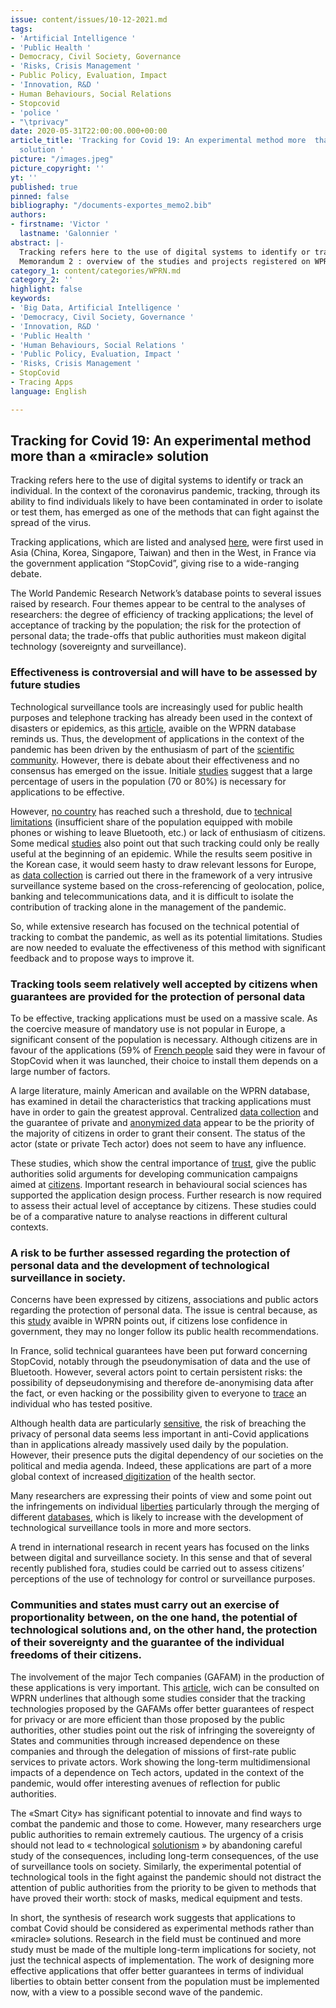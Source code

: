 ```yaml
---
issue: content/issues/10-12-2021.md
tags:
- 'Artificial Intelligence '
- 'Public Health '
- Democracy, Civil Society, Governance
- 'Risks, Crisis Management '
- Public Policy, Evaluation, Impact
- 'Innovation, R&D '
- Human Behaviours, Social Relations
- Stopcovid
- 'police '
- "\tprivacy"
date: 2020-05-31T22:00:00.000+00:00
article_title: 'Tracking for Covid 19: An experimental method more  than a «miracle»
  solution '
picture: "/images.jpeg"
picture_copyright: ''
yt: ''
published: true
pinned: false
bibliography: "/documents-exportes_memo2.bib"
authors:
- firstname: 'Victor '
  lastname: 'Galonnier '
abstract: |-
  Tracking refers here to the use of digital systems to identify or track an individual. In the context of the coronavirus pandemic, tracking, through its ability to find individuals likely to have been contaminated in order to isolate or test them, has emerged as one of the methods that can fight against the spread of the virus. Tracking applications, which are listed and analysed here, were first used in Asia (China, Korea, Singapore, Taiwan) and then in the West, in France via the government application “StopCovid”, giving rise to a wide-ranging debate.
  Memorandum 2 : overview of the studies and projects registered on WPRN database
category_1: content/categories/WPRN.md
category_2: ''
highlight: false
keywords:
- 'Big Data, Artificial Intelligence '
- 'Democracy, Civil Society, Governance '
- 'Innovation, R&D '
- 'Public Health '
- 'Human Behaviours, Social Relations '
- 'Public Policy, Evaluation, Impact '
- 'Risks, Crisis Management '
- StopCovid
- Tracing Apps
language: English

---
```

## Tracking for Covid 19: An experimental method more than a «miracle» solution

Tracking refers here to the use of digital systems to identify or track an individual. In the context of the coronavirus pandemic, tracking, through its ability to find individuals likely to have been contaminated in order to isolate or test them, has emerged as one of the methods that can fight against the spread of the virus.

Tracking applications, which are listed and analysed [here](https://www.technologyreview.com/2020/05/07/1000961/launching-mittr-covid-tracing-tracker/ "Covid Tracing Tracker"), were first used in Asia (China, Korea, Singapore, Taiwan) and then in the West, in France via the government application “StopCovid”, giving rise to a wide-ranging debate.

The World Pandemic Research Network’s database points to several issues raised by research. Four themes appear to be central to the analyses of researchers: the degree of efficiency of tracking applications; the level of acceptance of tracking by the population; the risk for the protection of personal data; the trade-offs that public authorities must makeon digital technology (sovereignty and surveillance).

### Effectiveness is controversial and will have to be assessed by future studies

Technological surveillance tools are increasingly used for public health purposes and telephone tracking has already been used in the context of disasters or epidemics, as this [article](https://wprn.org/item/442852 "wprn 442852"), avaible on the WPRN database reminds us. Thus, the development of applications in the context of the pandemic has been driven by the enthusiasm of part of the [scientific community](https://www.acadpharm.org/dos_public/LETTRE_CONFINEMENTSELECTIFNUMERIQUE_2020.05.12.PDF "Académie technologies"). However, there is debate about their effectiveness and no consensus has emerged on the issue. Initiale [studies](https://www.thelancet.com/journals/langlo/article/PIIS2214-109X(20)30074-7/fulltext "The Lancet") suggest that a large percentage of users in the population (70 or 80%) is necessary for applications to be effective.

However, [no country](https://wprn.org/item/441552 "wprn 441552") has reached such a threshold, due to [technical limitations](https://booksandideas.net/Tracing-Apps-to-Fight-Covid-19.html "Books & ideas") (insufficient share of the population equipped with mobile phones or wishing to leave Bluetooth, etc.) or lack of enthusiasm of citizens. Some medical [studies](https://journals.plos.org/plosone/article?id=10.1371/journal.pone.0095133 "Plos one") also point out that such tracking could only be really useful at the beginning of an epidemic. While the results seem positive in the Korean case, it would seem hasty to draw relevant lessons for Europe, as [data collection](https://booksandideas.net/Tracing-Apps-to-Fight-Covid-19.html "Books & ideas") is carried out there in the framework of a very intrusive surveillance systeme based on the cross-referencing of geolocation, police, banking and telecommunications data, and it is difficult to isolate the contribution of tracking alone in the management of the pandemic.

So, while extensive research has focused on the technical potential of tracking to combat the pandemic, as well as its potential limitations. Studies are now needed to evaluate the effectiveness of this method with significant feedback and to propose ways to improve it.

### Tracking tools seem relatively well accepted by citizens when guarantees are provided for the protection of personal data

To be effective, tracking applications must be used on a massive scale. As the coercive measure of mandatory use is not popular in Europe, a significant consent of the population is necessary. Although citizens are in favour of the applications (59% of [French people](https://www.francebleu.fr/infos/politique/sondage-stop-covid-une-majorite-de-francais-inquiets-de-l-utilisation-de-leurs-donnees-par-l-1589445489 "France Bleu") said they were in favour of StopCovid when it was launched, their choice to install them depends on a large number of factors.

A large literature, mainly American and available on the WPRN database, has examined in detail the characteristics that tracking applications must have in order to gain the greatest approval. Centralized [data collection](https://wprn.org/item/441552 "wprn 441552") and the guarantee of private and [anonymized data](https://wprn.org/item/438452 "wprn 438452") appear to be the priority of the majority of citizens in order to grant their consent. The status of the actor (state or private Tech actor) does not seem to have any influence.

These studies, which show the central importance of [trust](https://www.alternatives-economiques.fr/appli-stop-covid-une-question-de-confiance/00092461 "Alternatives economiques"), give the public authorities solid arguments for developing communication campaigns aimed at [citizens](https://theconversation.com/stopcovid-un-million-dutilisateurs-et-quelques-reserves-non-dissipees-140110 "The Converstaion"). Important research in behavioural social sciences has supported the application design process. Further research is now required to assess their actual level of acceptance by citizens. These studies could be of a comparative nature to analyse reactions in different cultural contexts.

### A risk to be further assessed regarding the protection of personal data and the development of technological surveillance in society.

Concerns have been expressed by citizens, associations and public actors regarding the protection of personal data. The issue is central because, as this [study](https://wprn.org/item/444652 "wprn 444652") avaible in WPRN points out, if citizens lose confidence in government, they may no longer follow its public health recommendations.

In France, solid technical guarantees have been put forward concerning StopCovid, notably through the pseudonymisation of data and the use of Bluetooth. However, several actors point to certain persistent risks: the possibility of depseudonymising and therefore de-anonymising data after the fact, or even hacking or the possibility given to everyone to [trace](https://risques-tracage.fr/docs/risques-tracage.pdf "Traçages") an individual who has tested positive.

Although health data are particularly [sensitive](https://theconversation.com/sortir-de-la-pandemie-mais-au-prix-de-quels-renoncements-ethiques-et-juridiques-134928 "The Coversation"), the risk of breaching the privacy of personal data seems less important in anti-Covid applications than in applications already massively used daily by the population. However, their presence puts the digital dependency of our societies on the political and media agenda. Indeed, these applications are part of a more global context of increased[ digitization](https://theconversation.com/donnees-de-sante-larbre-stopcovid-qui-cache-la-foret-health-data-hub-138852 "The Conversation") of the health sector.

Many researchers are expressing their points of view and some point out the infringements on individual [liberties](https://theconversation.com/donnees-de-sante-larbre-stopcovid-qui-cache-la-foret-health-data-hub-138852 "The conversation") particularly through the merging of different [databases](https://laviedesidees.fr/Tracages-et-fusions.html "Vie des idées"), which is likely to increase with the development of technological surveillance tools in more and more sectors.

A trend in international research in recent years has focused on the links between digital and surveillance society. In this sense and that of several recently published fora, studies could be carried out to assess citizens’ perceptions of the use of technology for control or surveillance purposes.

### Communities and states must carry out an exercise of proportionality between, on the one hand, the potential of technological solutions and, on the other hand, the protection of their sovereignty and the guarantee of the individual freedoms of their citizens.

The involvement of the major Tech companies (GAFAM) in the production of these applications is very important. This [article](https://wprn.org/item/442852 "wprn 442852"), wich can be consulted on WPRN underlines that although some studies consider that the tracking technologies proposed by the GAFAMs offer better guarantees of respect for privacy or are more efficient than those proposed by the public authorities, other studies point out the risk of infringing the sovereignty of States and communities through increased dependence on these companies and through the delegation of missions of first-rate public services to private actors. Work showing the long-term multidimensional impacts of a dependence on Tech actors, updated in the context of the pandemic, would offer interesting avenues of reflection for public authorities.

The «Smart City» has significant potential to innovate and find ways to combat the pandemic and those to come. However, many researchers urge public authorities to remain extremely cautious. The urgency of a crisis should not lead to « technological [solutionism](https://www.revuepolitique.fr/stopcovid-une-application-problematique-sur-le-plan-ethique-et-politique/ "Revue politique") » by abandoning careful study of the consequences, including long-term consequences, of the use of surveillance tools on society. Similarly, the experimental potential of technological tools in the fight against the pandemic should not distract the attention of public authorities from the priority to be given to methods that have proved their worth: stock of masks, medical equipment and tests.

In short, the synthesis of research work suggests that applications to combat Covid should be considered as experimental methods rather than «miracle» solutions. Research in the field must be continued and more study must be made of the multiple long-term implications for society, not just the technical aspects of implementation. The work of designing more effective applications that offer better guarantees in terms of individual liberties to obtain better consent from the population must be implemented now, with a view to a possible second wave of the pandemic.